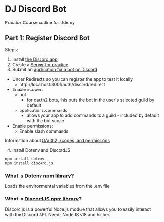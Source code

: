 # DJ Discord Bot

Practice Course outline for Udemy

## Part 1: Register Discord Bot

Steps:

1. Install [the Discord app](https://discord.com/download)
2. Create a [Server for practice](https://support.discord.com/hc/en-us/articles/204849977-How-do-I-create-a-server)
3. Submit an [application for a bot on Discord](https://discord.com/developers/applications)

- Under Redirects so you can register the app to test it locally
  - http://localhost:3001/auth/discord/redirect
- Enable scopes:
  - bot
    - for oauth2 bots, this puts the bot in the user's selected guild by default
  - applications.commands
    - allows your app to add commands to a guild - included by default with the bot scope
- Enable permissions:
  - Enable slash commands

Information about [OAuth2, scopes, and permissions](https://discord.com/developers/docs/topics/oauth2)

4. Install Dotenv and DiscordJS

```
npm install dotenv
npm install discord.js
```

### What is [Dotenv npm library](https://www.npmjs.com/package/dotenv)?

Loads the environmental variables from the .env file

### What is [DiscordJS npm library](https://www.npmjs.com/package/discord.js)?

Discord.js is a powerful Node.js module that allows you to easily interact with the Discord API. Needs NodeJS v18 and higher.
